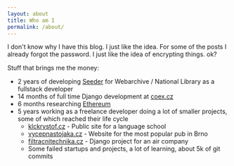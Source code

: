 ```yaml
---
layout: about
title: Who am I
permalink: /about/
---
```


I don't know why I have this blog. I just like the idea. For some of the posts I already forgot the password. I just like the idea of encrypting things. ok? 



Stuff that brings me the money: 

- 2 years of developing [Seeder](https://github.com/WebArchivCZ/Seeder) for Webarchive / National Library as a fullstack developer
- 14 months of full time Django development at [coex.cz](http://coex.cz)
- 6 months researching [Ethereum](https://www.ethereum.org/)
- 5 years working as a freelance developer doing a lot of smaller projects, some of which reached their life cycle
  - [klckrystof.cz](http://klckrystof.cz) - Public site for a language school
  - [vycepnastojaka.cz](http://vycepnastojaka.cz) - Website for the most popular pub in Brno
  - [filtracnitechnika.cz](http://filtracnitechnika.cz) - Django project for an air company
  - Some failed startups and projects, a lot of learning, about 5k of git commits
